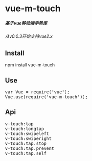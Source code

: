 # vue-m-touch
 <h5>基于vue移动端手势库</h5>
 <h6>从v0.0.3开始支持vue2.x</h6>
 
## Install
npm install vue-m-touch

## Use
<pre>
var Vue = require('vue');
Vue.use(require('vue-m-touch'));
</pre>

## Api
<pre>
v-touch:tap
v-touch:longtap
v-touch:swipeleft
v-touch:swiperight
v-touch:tap.stop
v-touch:tap.prevent
v-touch:tap.self
</pre>
